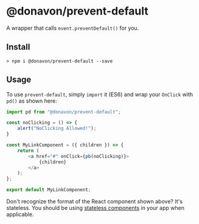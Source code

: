 # @donavon/prevent-default
A wrapper that calls `event.preventDefault()` for you.

## Install
```
> npm i @donavon/prevent-default --save
```

## Usage
To use `prevent-default`, simply `import` it (ES6) and wrap your `OnClick` with `pd()` as shown here:

```js
import pd from "@donavon/prevent-default";

const noClicking = () => {
    alert("NoClicking Allowed!");
}

const MyLinkComponent = ({ children }) => {
    return (
        <a href="#" onClick={pb(noClicking)}>
            {children}
        </a>
    );
};

export default MyLinkComponent;
```
Don't recognize the format of the React component shown above? It's stateless. You should be using [stateless components](https://facebook.github.io/react/docs/reusable-components.html#stateless-functions) in your app when applicable.
